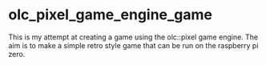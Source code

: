 # olc_pixel_game_engine_game
This is my attempt at creating a game using the olc::pixel game engine. The aim is to make a simple retro style game that can be run on the raspberry pi zero.
